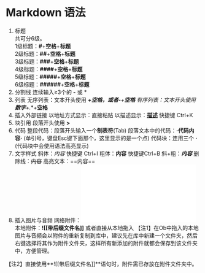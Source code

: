 # Markdown 语法
1. 标题   
 共可分6级。  
 1级标题：**#**+**空格**+**标题**  
 2级标题：**##**+**空格**+**标题**  
 3级标题：**###**+**空格**+**标题**  
 4级标题：**####**+**空格**+**标题**  
 5级标题：**#####**+**空格**+**标题**  
 6级标题：**######**+**空格**+**标题**
2. 分割线
  连续输入≥3个的 **-** 或 *
3. 列表
  无序列表：文本开头使用 *****+**空格**，或者**-**+**空格**
 有序列表：文本开头使用 **数字**+**.**+**空格**
4. 插入外部链接
   以地址方式显示：直接粘贴
   以描述显示：**[描述](链接地址)** 快捷键 Ctrl+K
5. 块引用
 段落开头使用 **>**
6. 代码
 整段代码：段落开头输入一个**制表符**(Tab)
 段落文本中的代码：**·代码内容·** (单引号，键盘Esc键下面那个，这里显示的是一个点)
 代码块：连用三个 **·** (代码块中会使用语法高亮显示) 
7. 文字样式
 斜体：*内容* 快捷键 Ctrl+I
 粗体：**内容** 快捷键Ctrl+B
 斜+粗：***内容***
 删除线：~~内容~~
 高亮文本：==内容==
8.  插入图片与音频
  网络附件：**![附件描述](附件地址.md)**   
本地附件：**![[带后缀文件名]]** 或者直接从本地拖入
【注1】在Ob中拖入的本地图片与音频会以附件的重新复制到库中，建议先在库中新建一个文件夹，然后右键选择将其作为附件文件夹，这样所有新添加的附件就都会保存到该文件夹中，方便管理。

【注2】直接使用**![[带后缀文件名]]**语句时，附件需已存放在附件文件夹中。